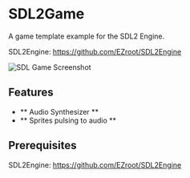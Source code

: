 # SDL2Game
A game template example for the SDL2 Engine.

SDL2Engine: https://github.com/EZroot/SDL2Engine

![SDL Game Screenshot](screenshottys/gameexample.png.png)

## Features

- ** Audio Synthesizer **
- ** Sprites pulsing to audio **

## Prerequisites

SDL2Engine: https://github.com/EZroot/SDL2Engine